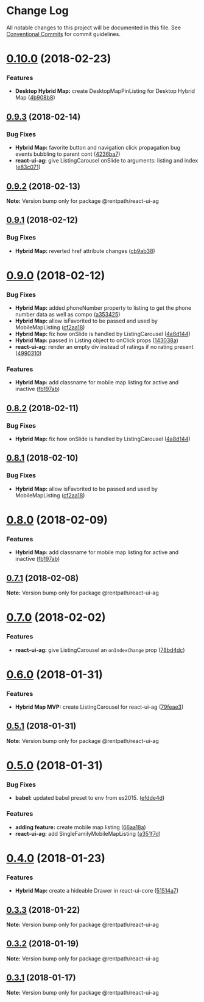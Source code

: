 # Change Log

All notable changes to this project will be documented in this file.
See [Conventional Commits](https://conventionalcommits.org) for commit guidelines.

<a name="0.10.0"></a>
# [0.10.0](https://github.com/rentpath/react-ui/compare/@rentpath/react-ui-ag@0.9.3...@rentpath/react-ui-ag@0.10.0) (2018-02-23)


### Features

* **Desktop Hybrid Map:** create DesktopMapPinListing for Desktop Hybrid Map ([4b908b8](https://github.com/rentpath/react-ui/commit/4b908b8))




<a name="0.9.3"></a>
## [0.9.3](https://github.com/rentpath/react-ui/compare/@rentpath/react-ui-ag@0.9.2...@rentpath/react-ui-ag@0.9.3) (2018-02-14)


### Bug Fixes

* **Hybrid Map:** favorite button and navigation click propagation bug events bubbling to parent cont ([4236ba7](https://github.com/rentpath/react-ui/commit/4236ba7))
* **react-ui-ag:** give ListingCarousel onSlide to arguments: listing and index ([e83c071](https://github.com/rentpath/react-ui/commit/e83c071))




<a name="0.9.2"></a>
## [0.9.2](https://github.com/rentpath/react-ui/compare/@rentpath/react-ui-ag@0.9.1...@rentpath/react-ui-ag@0.9.2) (2018-02-13)




**Note:** Version bump only for package @rentpath/react-ui-ag

<a name="0.9.1"></a>
## [0.9.1](https://github.com/rentpath/react-ui/compare/@rentpath/react-ui-ag@0.9.0...@rentpath/react-ui-ag@0.9.1) (2018-02-12)


### Bug Fixes

* **Hybrid Map:** reverted href attribute changes ([cb9ab38](https://github.com/rentpath/react-ui/commit/cb9ab38))




<a name="0.9.0"></a>
# [0.9.0](https://github.com/rentpath/react-ui/compare/@rentpath/react-ui-ag@0.7.0...@rentpath/react-ui-ag@0.9.0) (2018-02-12)


### Bug Fixes

* **Hybrid Map:** added phoneNumber property to listing to get the phone number data as well as compo ([a353425](https://github.com/rentpath/react-ui/commit/a353425))
* **Hybrid Map:** allow isFavorited to be passed and used by MobileMapListing ([cf2aa18](https://github.com/rentpath/react-ui/commit/cf2aa18))
* **Hybrid Map:** fix how onSlide is handled by ListingCarousel ([4a8d144](https://github.com/rentpath/react-ui/commit/4a8d144))
* **Hybrid Map:** passed in Listing object to onClick props ([143038a](https://github.com/rentpath/react-ui/commit/143038a))
* **react-ui-ag:** render an empty div instead of ratings if no rating present ([4990310](https://github.com/rentpath/react-ui/commit/4990310))


### Features

* **Hybrid Map:** add classname for mobile map listing for active and inactive ([fb197ab](https://github.com/rentpath/react-ui/commit/fb197ab))




<a name="0.8.2"></a>
## [0.8.2](https://github.com/rentpath/react-ui/compare/@rentpath/react-ui-ag@0.8.1...@rentpath/react-ui-ag@0.8.2) (2018-02-11)


### Bug Fixes

* **Hybrid Map:** fix how onSlide is handled by ListingCarousel ([4a8d144](https://github.com/rentpath/react-ui/commit/4a8d144))




<a name="0.8.1"></a>
## [0.8.1](https://github.com/rentpath/react-ui/compare/@rentpath/react-ui-ag@0.8.0...@rentpath/react-ui-ag@0.8.1) (2018-02-10)


### Bug Fixes

* **Hybrid Map:** allow isFavorited to be passed and used by MobileMapListing ([cf2aa18](https://github.com/rentpath/react-ui/commit/cf2aa18))




<a name="0.8.0"></a>
# [0.8.0](https://github.com/rentpath/react-ui/compare/@rentpath/react-ui-ag@0.7.0...@rentpath/react-ui-ag@0.8.0) (2018-02-09)


### Features

* **Hybrid Map:** add classname for mobile map listing for active and inactive ([fb197ab](https://github.com/rentpath/react-ui/commit/fb197ab))




<a name="0.7.1"></a>
## [0.7.1](https://github.com/rentpath/react-ui/compare/@rentpath/react-ui-ag@0.7.0...@rentpath/react-ui-ag@0.7.1) (2018-02-08)




**Note:** Version bump only for package @rentpath/react-ui-ag

<a name="0.7.0"></a>
# [0.7.0](https://github.com/rentpath/react-ui/compare/@rentpath/react-ui-ag@0.6.0...@rentpath/react-ui-ag@0.7.0) (2018-02-02)


### Features

* **react-ui-ag:** give ListingCarousel an `onIndexChange` prop ([78bd4dc](https://github.com/rentpath/react-ui/commit/78bd4dc))




<a name="0.6.0"></a>
# [0.6.0](https://github.com/rentpath/react-ui/compare/@rentpath/react-ui-ag@0.5.1...@rentpath/react-ui-ag@0.6.0) (2018-01-31)


### Features

* **Hybrid Map MVP:** create ListingCarousel for react-ui-ag ([79feae3](https://github.com/rentpath/react-ui/commit/79feae3))




<a name="0.5.1"></a>
## [0.5.1](https://github.com/rentpath/react-ui/compare/@rentpath/react-ui-ag@0.5.0...@rentpath/react-ui-ag@0.5.1) (2018-01-31)




**Note:** Version bump only for package @rentpath/react-ui-ag

<a name="0.5.0"></a>
# [0.5.0](https://github.com/rentpath/react-ui/compare/@rentpath/react-ui-ag@0.4.0...@rentpath/react-ui-ag@0.5.0) (2018-01-31)


### Bug Fixes

* **babel:** updated babel preset to env from es2015. ([efdde4d](https://github.com/rentpath/react-ui/commit/efdde4d))


### Features

* **adding feature:** create mobile map listing ([66aa18a](https://github.com/rentpath/react-ui/commit/66aa18a))
* **react-ui-ag:** add SingleFamilyMobileMapListing ([a351f7d](https://github.com/rentpath/react-ui/commit/a351f7d))




<a name="0.4.0"></a>
# [0.4.0](https://github.com/rentpath/react-ui/compare/@rentpath/react-ui-ag@0.3.3...@rentpath/react-ui-ag@0.4.0) (2018-01-23)


### Features

* **Hybrid Map:** create a hideable Drawer in react-ui-core ([51514a7](https://github.com/rentpath/react-ui/commit/51514a7))




<a name="0.3.3"></a>
## [0.3.3](https://github.com/rentpath/react-ui/compare/@rentpath/react-ui-ag@0.3.2...@rentpath/react-ui-ag@0.3.3) (2018-01-22)




**Note:** Version bump only for package @rentpath/react-ui-ag

<a name="0.3.2"></a>
## [0.3.2](https://github.com/rentpath/react-ui/compare/@rentpath/react-ui-ag@0.3.1...@rentpath/react-ui-ag@0.3.2) (2018-01-19)




**Note:** Version bump only for package @rentpath/react-ui-ag

<a name="0.3.1"></a>
## [0.3.1](https://github.com/rentpath/react-ui/compare/@rentpath/react-ui-ag@0.3.0...@rentpath/react-ui-ag@0.3.1) (2018-01-17)




**Note:** Version bump only for package @rentpath/react-ui-ag
